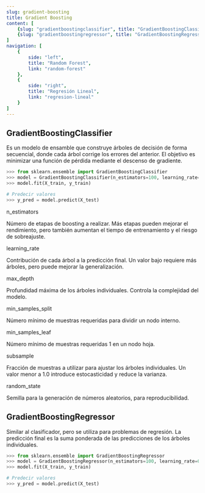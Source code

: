 ```yaml
---
slug: gradient-boosting
title: Gradient Boosting
content: [
	{slug: "gradientboostingclassifier", title: "GradientBoostingClassifier"},
	{slug: "gradientboostingregressor", title: "GradientBoostingRegressor"},
]
navigation: [
	{
		side: "left",
		title: "Random Forest",
		link: "random-forest"
	},
	{
		side: "right",
		title: "Regresión Lineal",
		link: "regresion-lineal"
	}
]
---
```


## GradientBoostingClassifier

Es un modelo de ensamble que construye árboles de decisión de forma secuencial, donde cada árbol corrige los errores del anterior. El objetivo es minimizar una función de pérdida mediante el descenso de gradiente.

```python
>>> from sklearn.ensemble import GradientBoostingClassifier
>>> model = GradientBoostingClassifier(n_estimators=100, learning_rate=0.1, max_depth=3, min_samples_split=2, min_samples_leaf=1, subsample=1.0, random_state=None)
>>> model.fit(X_train, y_train)

# Predecir valores
>>> y_pred = model.predict(X_test)
```

n_estimators

Número de etapas de boosting a realizar. Más etapas pueden mejorar el rendimiento, pero también aumentan el tiempo de entrenamiento y el riesgo de sobreajuste.

learning_rate

Contribución de cada árbol a la predicción final. Un valor bajo requiere más árboles, pero puede mejorar la generalización.

max_depth

Profundidad máxima de los árboles individuales. Controla la complejidad del modelo.

min_samples_split

Número mínimo de muestras requeridas para dividir un nodo interno.

min_samples_leaf

Número mínimo de muestras requeridas 1  en un nodo hoja.   

subsample

Fracción de muestras a utilizar para ajustar los árboles individuales. Un valor menor a 1.0 introduce estocasticidad y reduce la varianza.

random_state

Semilla para la generación de números aleatorios, para reproducibilidad.


## GradientBoostingRegressor

Similar al clasificador, pero se utiliza para problemas de regresión. La predicción final es la suma ponderada de las predicciones de los árboles individuales.

```python
>>> from sklearn.ensemble import GradientBoostingRegressor
>>> model = GradientBoostingRegressor(n_estimators=100, learning_rate=0.1, max_depth=3, min_samples_split=2, min_samples_leaf=1, subsample=1.0, random_state=None)
>>> model.fit(X_train, y_train)

# Predecir valores
>>> y_pred = model.predict(X_test)
```